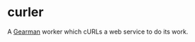 curler
=======

A [Gearman][gm] worker which cURLs a web service to do its work.

 [gm]: http://gearman.org

